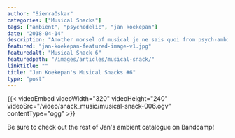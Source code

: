 ```yaml
---
author: "SierraOskar"
categories: ["Musical Snacks"]
tags: ["ambient", "psychedelic", "jan koekepan"]
date: "2018-04-14"
description: "Another morsel of musical je ne sais quoi from psych-ambient voyager Jan Koekepan..."
featured: "jan-koekepan-featured-image-v1.jpg"
featuredalt: "Musical Snack 6"
featuredpath: "/images/articles/musical-snack/"
linktitle: ""
title: "Jan Koekepan's Musical Snacks #6"
type: "post"
---
```


{{< videoEmbed videoWidth="320" videoHeight="240" videoSrc="/video/snack_music/musical-snack-006.ogv" contentType="ogg" >}}

Be sure to check out the rest of Jan's ambient catalogue on Bandcamp!
